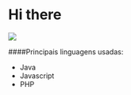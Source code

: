 
# Hi there
![](https://media.giphy.com/media/Zg7clvqHE3CdW/source.gif)

####Principais linguagens usadas:

- Java
- Javascript
- PHP
